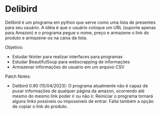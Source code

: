# Delibird

Delibird é um programa em python que serve como uma lista de presentes para seu usuário. A idéia é que o usuário coloque um URL (suporte apenas para Amazon) e o programa pegue o nome, preço e armazene o link do produto e armazene-os na caixa da lista. 

Objetivo:
- Estudar tkinter para realizar interfaces para programas
- Estudar BeautifulSoup para webscrapping de informações
- Armazenar informações do usuário em um arquivo CSV

Patch Notes:
- Delibird 0.90 (15/04/2023): 
O programa atualmente não é capaz de puxar informações de qualquer página da amazon, ocorrendo até mesmo do mesmo link poder ir ou não ir. Reiniciar o programa tornará alguns links possiveis ou impossiveis de entrar. Falta também a opção de copiar o link do produto.
